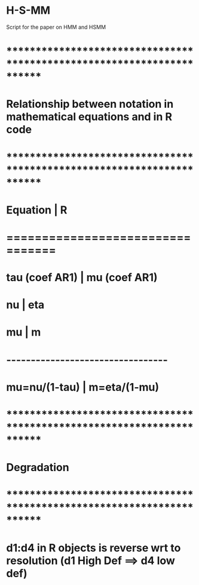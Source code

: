 # H-S-MM
Script for the paper on HMM and HSMM


# **********************************************************************
#   Relationship between notation in mathematical equations and in R code
# **********************************************************************
#   Equation          | R
#   =================================
#   tau (coef AR1)    | mu (coef AR1)
#   nu                | eta
#   mu                | m
#   ---------------------------------
#   mu=nu/(1-tau)     | m=eta/(1-mu)
#
# **********************************************************************
#   Degradation
# **********************************************************************
#   d1:d4 in R objects is reverse wrt to resolution (d1 High Def ==> d4 low def)
#
